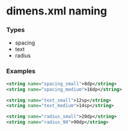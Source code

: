 # dimens.xml naming

### Types

* spacing
* text
* radius

### Examples

```xml
<string name="spacing_small">8dp</string>
<string name="spacing_medium">16dp</string>

<string name="text_small">12sp</string>
<string name="text_medium">14sp</string>

<string name="radius_small">20dp</string>
<string name="radius_90">90dp</string>
```